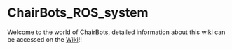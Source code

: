 # ChairBots_ROS_system

Welcome to the world of ChairBots, detailed information about this wiki can be accessed on the [Wiki](https://github.com/abhiagni11/ChairBots_ROS_system/wiki)!!
